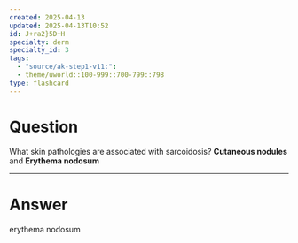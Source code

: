 ```yaml
---
created: 2025-04-13
updated: 2025-04-13T10:52
id: J+ra2}5D+H
specialty: derm
specialty_id: 3
tags:
  - "source/ak-step1-v11:": 
  - theme/uworld::100-999::700-799::798
type: flashcard
---
```


# Question
What skin pathologies are associated with sarcoidosis?    **Cutaneous nodules** and **Erythema nodosum**

---

# Answer
erythema nodosum